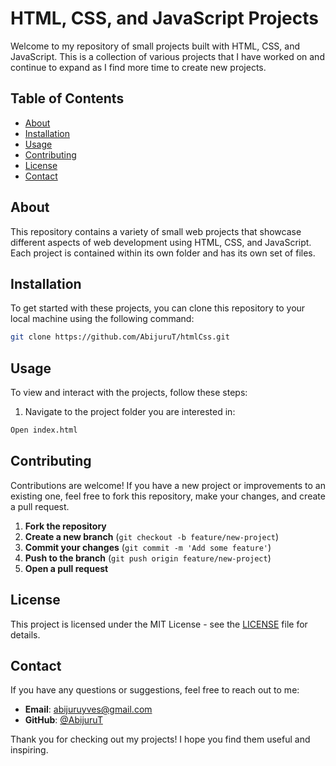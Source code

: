 # HTML, CSS, and JavaScript Projects

Welcome to my repository of small projects built with HTML, CSS, and JavaScript. This is a collection of various projects that I have worked on and continue to expand as I find more time to create new projects.

## Table of Contents

- [About](#about)
- [Installation](#installation)
- [Usage](#usage)
- [Contributing](#contributing)
- [License](#license)
- [Contact](#contact)

## About

This repository contains a variety of small web projects that showcase different aspects of web development using HTML, CSS, and JavaScript. Each project is contained within its own folder and has its own set of files.

## Installation

To get started with these projects, you can clone this repository to your local machine using the following command:

```bash
git clone https://github.com/AbijuruT/htmlCss.git
```

## Usage

To view and interact with the projects, follow these steps:

1. Navigate to the project folder you are interested in:

```bash
Open index.html
```

## Contributing

Contributions are welcome! If you have a new project or improvements to an existing one, feel free to fork this repository, make your changes, and create a pull request.

1. **Fork the repository**
2. **Create a new branch** (`git checkout -b feature/new-project`)
3. **Commit your changes** (`git commit -m 'Add some feature'`)
4. **Push to the branch** (`git push origin feature/new-project`)
5. **Open a pull request**

## License

This project is licensed under the MIT License - see the [LICENSE](LICENSE) file for details.

## Contact

If you have any questions or suggestions, feel free to reach out to me:

- **Email**: [abijuruyves@gmail.com](mailto:abijuruyves@gmail.com)
- **GitHub**: [@AbijuruT](https://github.com/AbijuruT)

Thank you for checking out my projects! I hope you find them useful and inspiring.
